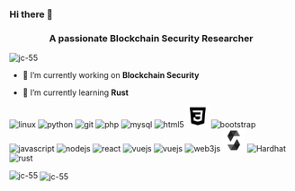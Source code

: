 ### Hi there 👋

<h3 align="center">A passionate Blockchain Security Researcher</h3>

<p align="left"> <img src="https://komarev.com/ghpvc/?username=jc-55" alt="jc-55" /> </p>

- 🔭 I’m currently working on **Blockchain Security**

- 🌱 I’m currently learning **Rust**

<p align="left">
<img src="https://www.vectorlogo.zone/logos/linux/linux-icon.svg" alt="linux" width="40" height="40"/>  
<img src="https://raw.githubusercontent.com/abranhe/programming-languages-logos/master/src/python/python.svg" alt="python" width="40" height="40"/> 
<img src="https://www.vectorlogo.zone/logos/git-scm/git-scm-icon.svg" alt="git" width="40" height="40"/> 
<img src="https://raw.githubusercontent.com/manuelbieh/logo-file-icons/master/icons/php2.svg" alt="php" width="40" height="40"/> 
<img src="https://www.vectorlogo.zone/logos/mysql/mysql-official.svg" alt="mysql" width="40" height="40"/>   
<img src="https://www.vectorlogo.zone/logos/w3_html5/w3_html5-icon.svg" alt="html5" width="40" height="40"/> 
<img src="https://github.com/vorillaz/devicons/blob/master/!SVG/css3.svg" alt="css3" width="40" height="40"/> 
<img src="https://www.vectorlogo.zone/logos/getbootstrap/getbootstrap-icon.svg" alt="bootstrap" width="40" height="40"/> 
<img src="https://github.com/shgysk8zer0/logos/blob/master/javascript.svg" alt="javascript" width="40" height="40"/> 
<img src="https://www.vectorlogo.zone/logos/nodejs/nodejs-icon.svg" alt="nodejs" width="40" height="40"/> 
<img src="https://www.vectorlogo.zone/logos/reactjs/reactjs-icon.svg" alt="react" width="40" height="40"/>
<img src="https://www.vectorlogo.zone/logos/vuejs/vuejs-icon.svg" alt="vuejs" width="40" height="40"/>
<img src="https://raw.githubusercontent.com/file-icons/icons/master/svg/NextJS.svg" alt="vuejs" width="40" height="40"/>
<img src="https://raw.githubusercontent.com/gilbarbara/logos/master/logos/web3js.svg" alt="web3js" width="40" height="40"/> 
<img src="https://raw.githubusercontent.com/vscode-icons/vscode-icons/master/icons/file_type_light_solidity.svg" alt="solidity" width="40" height="40"/>
<img src="https://raw.githubusercontent.com/gilbarbara/logos/master/logos/hardhat-icon.svg" alt="Hardhat" width="40" height="40"/>
<img src="https://raw.githubusercontent.com/uiwjs/file-icons/master/icon/rust.svg" alt="rust" width="40" height="40"/>
</p><p><img align="left" src="https://github-readme-stats.vercel.app/api/top-langs/?username=jc-55&layout=compact&hide=html" alt="jc-55" /></p>

<p>&nbsp;<img align="center" src="https://github-readme-stats.vercel.app/api?username=jc-55&show_icons=true" alt="jc-55" /></p>


